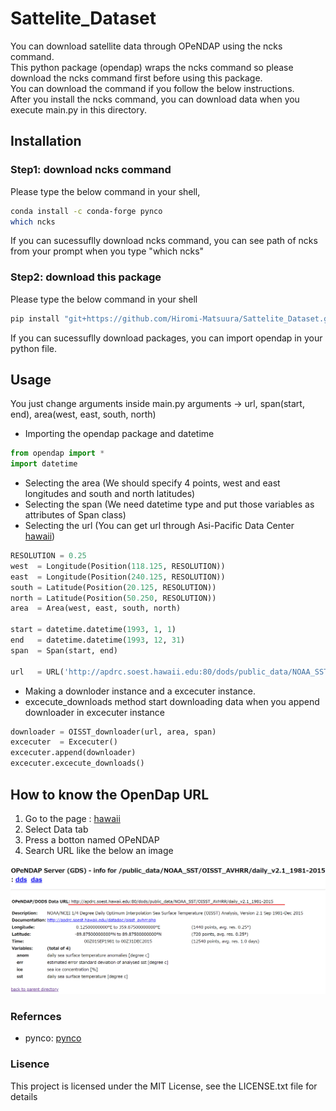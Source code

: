# Sattelite_Dataset

You can download satellite data through OPeNDAP using the ncks command.  
This python package (opendap) wraps the ncks command so please download the ncks command first before using this package.  
You can download the command if you follow the below instructions.  
After you install the ncks command, you can download data when you execute main.py in this directory.

## Installation

### Step1: download ncks command

Please type the below command in your shell,

```bash
conda install -c conda-forge pynco
which ncks
```

If you can sucessuflly download ncks command, you can see path of ncks from your prompt when you type "which ncks"

### Step2: download this package  

Please type the below command in your shell

```bash
pip install "git+https://github.com/Hiromi-Matsuura/Sattelite_Dataset.git#egg=opedap&subdirectory=opendap"
```

If you can sucessuflly download packages, you can import opendap in your python file.

## Usage

You just change arguments inside main.py
arguments -> url, span(start, end), area(west, east, south, north)

- Importing the opendap package and datetime

```python
from opendap import *
import datetime
```

- Selecting the area (We should specify 4 points, west and east longitudes and south and north latitudes)
- Selecting the span (We need datetime type and put those variables as attributes of Span class)
- Selecting the url  (You can get url through Asi-Pacific Data Center [hawaii](http://apdrc.soest.hawaii.edu/index.php))

```python
RESOLUTION = 0.25 
west  = Longitude(Position(118.125, RESOLUTION))
east  = Longitude(Position(240.125, RESOLUTION))
south = Latitude(Position(20.125, RESOLUTION))
north = Latitude(Position(50.250, RESOLUTION))
area  = Area(west, east, south, north)

start = datetime.datetime(1993, 1, 1)
end   = datetime.datetime(1993, 12, 31)
span  = Span(start, end)

url   = URL('http://apdrc.soest.hawaii.edu:80/dods/public_data/NOAA_SST/OISST_AVHRR/daily_v2.1_1981-2015')

```

- Making a downloder instance and a excecuter instance.
- excecute_downloads method start downloading data when you append downloader in excecuter instance

```python
downloader = OISST_downloader(url, area, span)
excecuter  = Excecuter()
excecuter.append(downloader)
excecuter.excecute_downloads()
```

## How to know the OpenDap URL

1. Go to the page  : [hawaii](http://apdrc.soest.hawaii.edu/index.php)
2. Select Data tab
3. Press a botton named OPeNDAP
4. Search URL like the below an image

![URL](./image/opendap_url_hawaii.png)

### Refernces

- pynco: [pynco](https://github.com/nco/pynco)

### Lisence

This project is licensed under the MIT License, see the LICENSE.txt file for details

